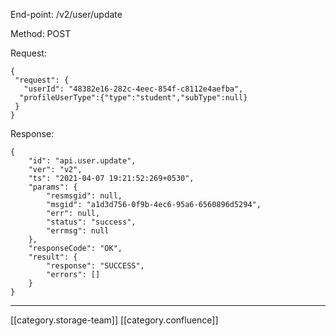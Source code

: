 End-point: /v2/user/update

Method: POST

Request:


```
{
 "request": {
   "userId": "48382e16-282c-4eec-854f-c8112e4aefba",
  "profileUserType":{"type":"student","subType":null}
 }
}
```


Response:


```
{
    "id": "api.user.update",
    "ver": "v2",
    "ts": "2021-04-07 19:21:52:269+0530",
    "params": {
        "resmsgid": null,
        "msgid": "a1d3d756-0f9b-4ec6-95a6-6560896d5294",
        "err": null,
        "status": "success",
        "errmsg": null
    },
    "responseCode": "OK",
    "result": {
        "response": "SUCCESS",
        "errors": []
    }
}
```




*****

[[category.storage-team]] 
[[category.confluence]] 
